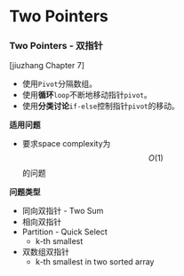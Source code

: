 <extoc></extoc>

# Two Pointers

### Two Pointers - 双指针

[jiuzhang Chapter 7]

- 使用`Pivot`分隔数组。
- 使用**循环**`loop`不断地移动指针`pivot`。
- 使用**分类讨论**`if-else`控制指针`pivot`的移动。

__适用问题__

- 要求space complexity为$$O(1)$$的问题

__问题类型__

- 同向双指针 - Two Sum
- 相向双指针
- Partition - Quick Select
    - k-th smallest
- 双数组双指针
    - k-th smallest in two sorted array